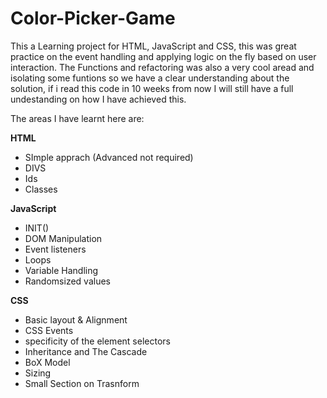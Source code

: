 # Color-Picker-Game
This a Learning project for HTML, JavaScript and CSS, this was great practice on the event handling and applying logic on the fly based on user interaction. 
The Functions and refactoring was also a very cool aread and isolating some funtions so we have a clear understanding about the solution, if i read this code in 10 weeks from now I will still have a full undestanding on how I have achieved this.

The areas I have learnt here are:

**HTML**
* SImple apprach (Advanced not required)
* DIVS
* Ids
* Classes

**JavaScript**
* INIT()
* DOM Manipulation
* Event listeners
* Loops
* Variable Handling
* Randomsized values

**CSS**
* Basic layout & Alignment
* CSS Events
* specificity of the element selectors
* Inheritance and The Cascade
* BoX Model
* Sizing
* Small Section on Trasnform 





